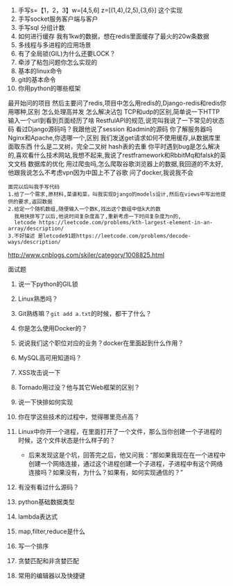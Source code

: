 

1. 手写s=【1，2，3】w=[4,5,6] z=[(1,4),(2,5),{3,6}] 这个实现  
2. 手写socket服务客户端与客户     
3. 手写sql 分组计数  
4. 如何进行缓存  我有1kw的数据，想在redis里面缓存了最火的20w条数据  
5. 多线程与多进程的应用场景    
6. 有了全局锁(GIL)为什么还要LOCK？ 
7. 牵涉了粘包问题你怎么实现的 
8. 基本的linux命令   
9. git的基本命令 
10. 你用python的哪些框架



最开始问的项目
    然后主要问了redis,项目中怎么用redis的,Django-redis和redis你用哪种,区别
    怎么处理高并发
    怎么解决沾包
    TCP和udp的区别,简单说一下HTTP
    输入一个url到看到页面经历了啥
    RestfulAPI的规范,说完叫我说了一下常见的状态码
    看过Django源码吗？我跟他说了session 和admin的源码
    你了解服务器吗 Nginx和Apache,你选哪一个,区别
    我们发送get请求如何不使用缓存,从数据库里面取东西
    什么是二叉树，完全二叉树
    hash表的去重
    你平时遇到bug是怎么解决的,喜欢看什么技术网站,我想不起来,我说了restframework和RbbitMq和falsk的英文文档
    数据库的优化
    用过爬虫吗,怎么爬取谷歌浏览器上的数据,我回道的不太好,他跟我说怎么不考虑vpn因为中国上不了谷歌
    问了docker,我说我不会

    面完以后叫我手写代码
    1.给了一个需求,原材料,菜谱和菜，叫我实现Django的models设计,然后在views中写出他提供的要求,返回数据
    2.给定一个随机数组,随便输入一个数K,找出这个数组中低k大的数
      我用快排写了以后,他说时间复杂度高了,重新考虑一下时间复杂度为n的,
      letcode https://leetcode.com/problems/kth-largest-element-in-an-array/description/
    3.不好描述 是letcode91题https://leetcode.com/problems/decode-ways/description/
http://www.cnblogs.com/skiler/category/1008825.html




面试题
1. 说一下python的GIL锁
2. Linux熟悉吗？
3. Git熟练嘛？`git add a.txt`的时候，都干了什么？
4. 你是怎么使用Docker的？
5. 说说我们这个职位对应的业务？docker在里面起到什么作用？
5. MySQL高可用知道吗？
6. XSS攻击说一下
7. Tornado用过没？他与其它Web框架的区别？
8. 说一下快排如何实现
9. 你在学这些技术的过程中，觉得哪里亮点高？
10. Linux中你开一个进程，在里面打开了一个文件，那么当你创建一个子进程的时候，这个文件状态是什么样子的？
    - 后来发现这是个坑，回答完之后，他又问我：“那如果我现在在一个进程中创建一个网络连接，通过这个进程创建一个子进程，子进程中有这个网络连接吗？如果没有，为什么？如果有，如何实现通信的？”
11. 有没有看过什么源码？








1. python基础数据类型
2. lambda表达式
3. map,filter,reduce是什么
4. 写一个排序
5. 贪婪匹配和非贪婪匹配
6. 常用的编辑器以及快捷键




